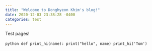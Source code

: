 ```yaml
---
title: "Welcome to Donghyeon Khim's blog!"
date: 2020-12-03 23:38:28 -0400
categories: test
---
```


Test pages!


​```python
def print_hi(name):
  print("hello", name)
print_hi('Tom')
​```

